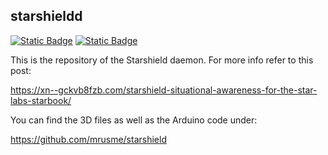 ## starshieldd

[![Static Badge](https://img.shields.io/badge/Donate-Support_this_Project-orange?style=for-the-badge&logo=buymeacoffee&logoColor=%23ffffff&labelColor=%23333&link=https%3A%2F%2Fxn--gckvb8fzb.com%2Fsupport%2F)](https://xn--gckvb8fzb.com/support/) [![Static Badge](https://img.shields.io/badge/Join_on_Matrix-green?style=for-the-badge&logo=element&logoColor=%23ffffff&label=Chat&labelColor=%23333&color=%230DBD8B&link=https%3A%2F%2Fmatrix.to%2F%23%2F%2521PHlbgZTdrhjkCJrfVY%253Amatrix.org)](https://matrix.to/#/%21PHlbgZTdrhjkCJrfVY%3Amatrix.org)

This is the repository of the Starshield daemon. For more info refer to this
post:

https://xn--gckvb8fzb.com/starshield-situational-awareness-for-the-star-labs-starbook/

You can find the 3D files as well as the Arduino code under:

https://github.com/mrusme/starshield
